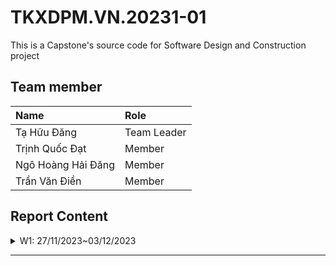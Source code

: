 # TKXDPM.VN.20231-01

This is a Capstone's source code for Software Design and Construction project

## Team member

| Name           | Role        |
| :------------- | :---------- |
| Tạ Hữu Đăng    | Team Leader |
| Trịnh Quốc Đạt | Member      |
| Ngô Hoàng Hải Đăng  | Member      |
| Trần Văn Điền  | Member      |


## Report Content

<details>
  <summary>W1: 27/11/2023~03/12/2023 </summary>
<br>
<details>
<summary>Tạ Hữu Đăng</summary>
<br>

- Assigned tasks:
  - Find content coupling
  - Find common coupling
  - ...

- Implementation details:
  - Pull Request(s): [https://github.com/dangtahuu/TKXDPM.KHMT.20231-04/pull/1]()
  - Specific implementation details: Find content and common coupling in the code base but didn't find anything

</details>

<details>
<summary>Trịnh Quốc Đạt</summary>
<br>

- Assigned tasks:
  - Find Control coupling: 

- Implementation details:
  - Pull Request(s): [https://github.com/dangtahuu/TKXDPM.KHMT.20231-04/pull/2]()
  - Specific implementation details: Find Control coupling.
</details>

<details>
<summary>Trần Văn Điền</summary>
<br>

- Assigned tasks:
  - Find Data coupling: 

- Implementation details:
  - Pull Request(s): [https://github.com/dangtahuu/TKXDPM.KHMT.20231-04/tree/dien/]
  - Specific implementation details: Find Data coupling.
</details>
</details>

---
